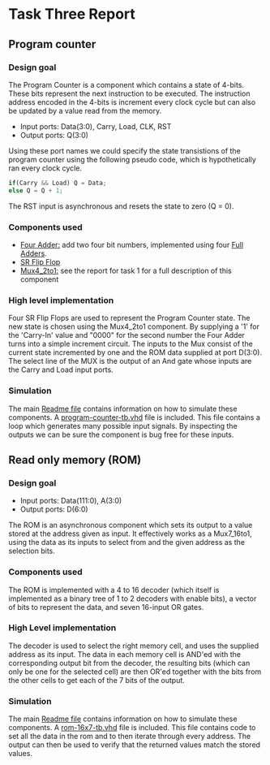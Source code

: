# Task Three Report

## Program counter

### Design goal

The Program Counter is a component which contains a state of 4-bits. These bits represent the next instruction to be executed. The instruction address encoded in the 4-bits is increment every clock cycle but can also be updated by a value read from the memory.

* Input ports: Data(3:0), Carry, Load, CLK, RST
* Output ports: Q(3:0) 

Using these port names we could specify the state transistions of the program counter using the following pseudo code, which is hypothetically ran every clock cycle.
```javascript
if(Carry && Load) Q = Data;
else Q = Q + 1;
```

The RST input is asynchronous and resets the state to zero (Q = 0).

### Components used
* [Four Adder:](https://github.com/leon-vv/design-project/blob/master/shared/four-adder/four-adder.vhd) add two four bit numbers, implemented using four [Full Adders](https://github.com/leon-vv/design-project/blob/master/shared/full-adder/full-adder.vhd).
* [SR Flip Flop](https://github.com/leon-vv/design-project/tree/master/shared/SR-flip-flop)
* [Mux4_2to1:](https://github.com/leon-vv/design-project/blob/master/task1/mux4-2to1/mux4-2to1.vhd) see the report for task 1 for a full description of this component

### High level implementation

Four SR Flip Flops are used to represent the Program Counter state. The new state is chosen using the Mux4_2to1 component. By supplying a '1' for the 'Carry-In' value and "0000" for the second number the Four Adder turns into a simple increment circuit. The inputs to the Mux consist of the current state incremented by one and the ROM data supplied at port D(3:0). The select line of the MUX is the output of an And gate whose inputs are the Carry and Load input ports.


### Simulation
The main [Readme file](https://github.com/leon-vv/design-project) contains information on how to simulate these components. A [program-counter-tb.vhd](https://github.com/leon-vv/design-project/blob/master/task3/program-counter/program-counter-tb.vhd) file is included. This file contains a loop which generates many possible input signals. By inspecting the outputs we can be sure the component is bug free for these inputs.



## Read only memory (ROM)
### Design goal
* Input ports: Data(111:0), A(3:0)
* Output ports: D(6:0)

The ROM is an asynchronous component which sets its output to a value stored at the address given as input. It effectively works as a Mux7_16to1, using the data as its inputs to select from and the given address as the selection bits.

### Components used
The ROM is implemented with a 4 to 16 decoder (which itself is implemented as a binary tree of 1 to 2 decoders with enable bits), a vector of bits to represent the data, and seven 16-input OR gates.

### High Level implementation
The decoder is used to select the right memory cell, and uses the supplied address as its input. The data in each memory cell is AND'ed with the corresponding output bit from the decoder, the resulting bits (which can only be one for the selected cell) are then OR'ed together with the bits from the other cells to get each of the 7 bits of the output.

### Simulation
The main [Readme file](https://github.com/leon-vv/design-project) contains information on how to simulate these components. A [rom-16x7-tb.vhd](https://github.com/leon-vv/design-project/blob/master/task3/rom-16x7/rom-16x7-tb.vhd) file is included. This file contains code to set all the data in the rom and to then iterate through every address. The output can then be used to verify that the returned values match the stored values.

